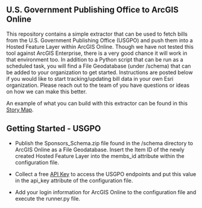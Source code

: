 ## U.S. Government Publishing Office to ArcGIS Online

This repository contains a simple extractor that can be used to fetch bills from the U.S. Government Publishing Office (USGPO)
and push them into a Hosted Feature Layer within ArcGIS Online. Though we have not tested this tool against ArcGIS 
Enterprise, there is a very good chance it will work in that environment too. In addition to a Python script that can 
be run as a scheduled task, you will find a File Geodatabase (under /schema)  that can be added to your organization to 
get started. Instructions are posted below if you would like to start tracking/updating bill data in your own 
Esri organization. Please reach out to the team of you have questions or ideas on how we can make this better. 

An example of what you can build with this extractor can be found in this 
[Story Map](https://storymaps.arcgis.com/stories/11643240c35f4b77af0008344e73313b). 

## Getting Started - USGPO

* Publish the Sponsors_Schema.zip file found in the /schema directory to ArcGIS Online as a File Geodatabase. 
Insert the Item ID of the newly created Hosted Feature Layer into the membs_id attribute within the 
configuration file.

* Collect a free [API Key](https://api.data.gov/signup) to access the USGPO endpoints and put this value in the
api_key attribute of the configuration file.

* Add your login information for ArcGIS Online to the configuration file and execute the runner.py file.

